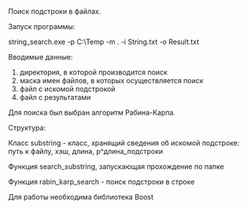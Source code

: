 Поиск подстроки в файлах.

Запуск программы: 

string_search.exe -p C:\Temp -m *.* -i String.txt -o Result.txt

Вводимые данные: 
  1. директория, в которой производится поиск
  2. маска имен файлов, в которых осуществляется поиск
  3. файл с искомой подстрокой
  4. файл с результатами

Для поиска был выбран алгоритм Рабина-Карпа.

Структура:

  Класс substring - класс, хранящий сведения об искомой подстроке: путь к файлу, хэш, длина, p^длина_подстроки
  
  Функция search_substring, запускающая прохождение по папке
  
  Функция rabin_karp_search - поиск подстроки в строке
  
Для работы необходима библиотека Boost
  
